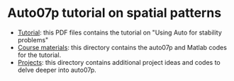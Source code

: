 # Auto07p tutorial on spatial patterns

* [Tutorial](auto07p_tutorial_spatial_pattern_formation.pdf): this PDF files contains the tutorial on "Using Auto for stability problems"
* [Course materials](course-materials): this directory contains the auto07p and Matlab codes for the tutorial.
* [Projects](projects): this directory contains additional project ideas and codes to delve deeper into auto07p.
